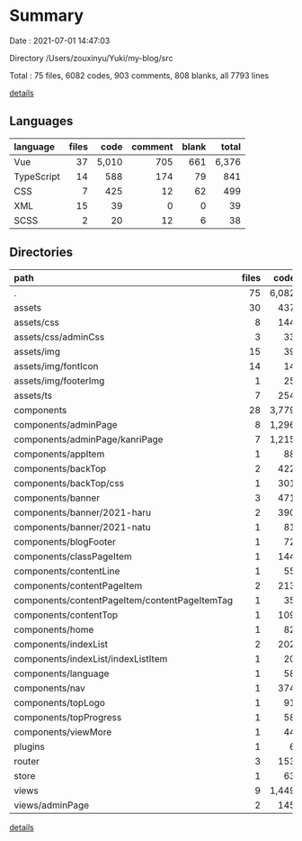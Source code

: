 # Summary

Date : 2021-07-01 14:47:03

Directory /Users/zouxinyu/Yuki/my-blog/src

Total : 75 files,  6082 codes, 903 comments, 808 blanks, all 7793 lines

[details](details.md)

## Languages
| language | files | code | comment | blank | total |
| :--- | ---: | ---: | ---: | ---: | ---: |
| Vue | 37 | 5,010 | 705 | 661 | 6,376 |
| TypeScript | 14 | 588 | 174 | 79 | 841 |
| CSS | 7 | 425 | 12 | 62 | 499 |
| XML | 15 | 39 | 0 | 0 | 39 |
| SCSS | 2 | 20 | 12 | 6 | 38 |

## Directories
| path | files | code | comment | blank | total |
| :--- | ---: | ---: | ---: | ---: | ---: |
| . | 75 | 6,082 | 903 | 808 | 7,793 |
| assets | 30 | 437 | 128 | 71 | 636 |
| assets/css | 8 | 144 | 22 | 26 | 192 |
| assets/css/adminCss | 3 | 33 | 14 | 9 | 56 |
| assets/img | 15 | 39 | 0 | 0 | 39 |
| assets/img/fontIcon | 14 | 14 | 0 | 0 | 14 |
| assets/img/footerImg | 1 | 25 | 0 | 0 | 25 |
| assets/ts | 7 | 254 | 106 | 45 | 405 |
| components | 28 | 3,779 | 488 | 507 | 4,774 |
| components/adminPage | 8 | 1,296 | 218 | 167 | 1,681 |
| components/adminPage/kanriPage | 7 | 1,215 | 214 | 158 | 1,587 |
| components/appItem | 1 | 88 | 2 | 14 | 104 |
| components/backTop | 2 | 422 | 36 | 63 | 521 |
| components/backTop/css | 1 | 301 | 2 | 42 | 345 |
| components/banner | 3 | 471 | 66 | 23 | 560 |
| components/banner/2021-haru | 2 | 390 | 43 | 13 | 446 |
| components/banner/2021-natu | 1 | 81 | 23 | 10 | 114 |
| components/blogFooter | 1 | 72 | 0 | 13 | 85 |
| components/classPageItem | 1 | 144 | 15 | 20 | 179 |
| components/contentLine | 1 | 55 | 0 | 10 | 65 |
| components/contentPageItem | 2 | 213 | 21 | 36 | 270 |
| components/contentPageItem/contentPageItemTag | 1 | 35 | 0 | 6 | 41 |
| components/contentTop | 1 | 109 | 9 | 16 | 134 |
| components/home | 1 | 82 | 2 | 13 | 97 |
| components/indexList | 2 | 202 | 34 | 35 | 271 |
| components/indexList/indexListItem | 1 | 20 | 1 | 7 | 28 |
| components/language | 1 | 58 | 4 | 10 | 72 |
| components/nav | 1 | 374 | 54 | 53 | 481 |
| components/topLogo | 1 | 91 | 8 | 13 | 112 |
| components/topProgress | 1 | 58 | 19 | 12 | 89 |
| components/viewMore | 1 | 44 | 0 | 9 | 53 |
| plugins | 1 | 6 | 0 | 2 | 8 |
| router | 3 | 153 | 18 | 8 | 179 |
| store | 1 | 63 | 10 | 2 | 75 |
| views | 9 | 1,449 | 212 | 180 | 1,841 |
| views/adminPage | 2 | 145 | 11 | 14 | 170 |

[details](details.md)